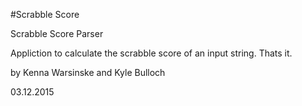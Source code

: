 #Scrabble Score

Scrabble Score Parser

Appliction to calculate the scrabble score of an input string.  Thats it.

by Kenna Warsinske and Kyle Bulloch

03.12.2015
